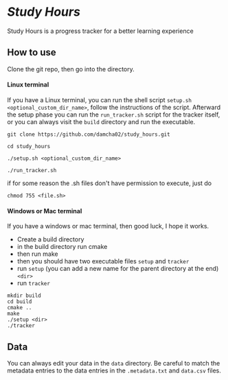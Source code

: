 # *Study Hours*  

Study Hours is a progress tracker for a better learning experience
## How to use
Clone the git repo, then go into the directory. 

#### Linux terminal
If you have a Linux terminal, you can run the shell script `setup.sh <optional_custom_dir_name>`, follow the instructions of the script. Afterward the setup phase you can run the `run_tracker.sh` script for the tracker itself, or you can always visit the `build` directory and run the executable.

```
git clone https://github.com/damcha02/study_hours.git

cd study_hours

./setup.sh <optional_custom_dir_name>

./run_tracker.sh
```

if for some reason the .sh files don't have permission to execute, just do
``` 
chmod 755 <file.sh>
```

#### Windows or Mac terminal
If you have a windows or mac terminal, then good luck, I hope it works. 
- Create a build directory
- in the build directory run cmake
- then run make
- then you should have two executable files `setup` and `tracker`
- run `setup` (you can add  a new name for the parent directory at the end) `<dir>`
- run `tracker`

```
mkdir build
cd build
cmake ..
make
./setup <dir>
./tracker
```


## Data
You can always edit your data in the `data` directory. Be careful to match the metadata entries to the data entries in the `.metadata.txt` and `data.csv` files.
